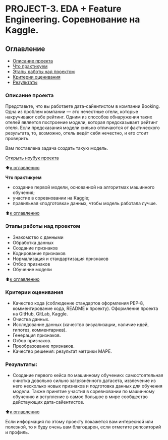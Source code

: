# PROJECT-3. EDA + Feature Engineering. Соревнование на Kaggle.

## Оглавление

- [Описание проекта](#Описание-проекта)
- [Что практикуем](#Что-практикуем)
- [Этапы работы над проектом](#Этапы-работы-над-проектом)
- [Критерии оценивания](#Критерии-оценивания)
- [Результаты](#Результаты)

### Описание проекта

Представьте, что вы работаете дата-сайентистом в компании Booking. Одна из проблем компании — это нечестные отели, которые накручивают себе рейтинг. Одним из способов обнаружения таких отелей является построение модели, которая предсказывает рейтинг отеля. Если предсказания модели сильно отличаются от фактического результата, то, возможно, отель ведёт себя нечестно, и его стоит проверить.

Вам поставлена задача создать такую модель.

[Открыть ноубук проекта](https://github.com/DenisBaburin/ds_school_148/blob/main/DS_school/PROJECT-3_EDA%20%2B%20Feature%20Engineering.%20Соревнование%20на%20Kaggle/PROJECT-3.%20EDA%20%2B%20Feature%20Engineering_Соревнование%20на%20Kaggle.ipynb)

:arrow_up:[к оглавлению](#Оглавление)

**Что практикуем**

- создание первой модели, основанной на алгоритмах машинного обучения;
- участие в соревновании на Kaggle;
- правильная «подготовка» данных, чтобы модель работала лучше.

:arrow_up:[к оглавлению](#Оглавление)

### Этапы работы над проектом

- Знакомство с данными
- Обработка данных
- Создание признаков
- Кодирование признаков
- Нормализация и стандартизация признаков
- Отбор признаков
- Обучение модели

:arrow_up:[к оглавлению](#Оглавление)

### Критерии оценивания

- Качество кода (соблюдение стандартов оформления PEP-8, комментирование кода, README к проекту). Оформление проекта на GitHub, GitLab, Kaggle.
- Очистка данных.
- Исследование данных (качество визуализации, наличие идей, гипотез, комментариев).
- Генерация признаков.
- Отбор признаков.
- Преобразование признаков.
- Качество решения: результат метрики MAPE.

### Результаты:

- Создание первого кейса по машинному обучению: самостоятельная очистка довольно сильно загрязнённого датасета, извлечение из него несколько новых признаков и подготовка данных для обучения модели. Также принятие участия в соревновании по машинному обучению и вступление в самое большое в мире сообщество действующих дата-сайентистов.

:arrow_up:[к оглавлению](#Оглавление)

Если информация по этому проекту покажется вам интересной или полезной, то я буду очень вам благодарен, если отметите репозиторий и профиль.
